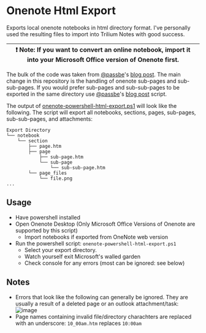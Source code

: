 # Onenote Html Export
Exports local onenote notebooks in html directory format. I've personally used the resulting files to import into Trilium Notes with good success.

| :exclamation:  Note: If you want to convert an online notebook, import it into your Microsoft Office version of Onenote first. |
|--------------------------------------------------------------------------------------------------------------------------------|

The bulk of the code was taken from [@passbe](https://github.com/passbe)'s [blog post](https://passbe.com/2019/08/01/bulk-export-onenote-2013-2016-pages-as-html/).
The main change in this repository is the handling of onenote sub-pages and sub-sub-pages. If you would prefer sub-pages and sub-sub-pages to be exported in the same directory use [@passbe](https://github.com/passbe)'s [blog post](https://passbe.com/2019/08/01/bulk-export-onenote-2013-2016-pages-as-html/) script.

The output of [onenote-powershell-html-export.ps1](onenote-powershell-html-export.ps1) will look like the following. The script will export all notebooks, sections, pages, sub-pages, sub-sub-pages, and attachments:

```
Export Directory
└── notebook
    └── section
        ├── page.htm
        ├── page
            ├── sub-page.htm
            └── sub-page
                └── sub-sub-page.htm
        └── page_files
            └── file.png
...
```

## Usage
- Have powershell installed
- Open Onenote Desktop (Only Microsoft Office Versions of Onenote are supported by this script)
  - Import notebooks if exported from OneNote web version
- Run the powershell script: `onenote-powershell-html-export.ps1`
  - Select your export directory.
  - Watch yourself exit Microsoft's walled garden
  - Check console for any errors (most can be ignored: see below)

## Notes
- Errors that look like the following can generally be ignored. They are usually a result of a deleted page or an outlook attachment/task: ![image](https://user-images.githubusercontent.com/10717998/132024369-ec7a51e4-be6b-4d7e-855f-d803126c4eda.png)
- Page names containing invalid file/directory charachters are replaced with an underscore: `10_00am.htm` replaces `10:00am`
